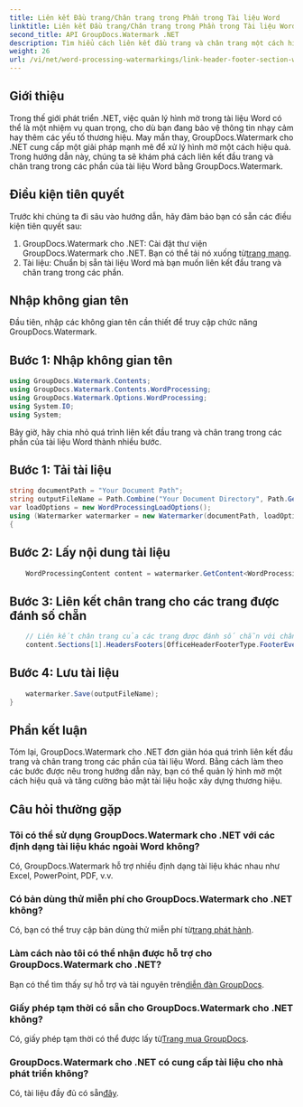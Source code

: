 ```yaml
---
title: Liên kết Đầu trang/Chân trang trong Phần trong Tài liệu Word
linktitle: Liên kết Đầu trang/Chân trang trong Phần trong Tài liệu Word
second_title: API GroupDocs.Watermark .NET
description: Tìm hiểu cách liên kết đầu trang và chân trang một cách hiệu quả trong các phần của tài liệu Word bằng GroupDocs.Watermark cho .NET. Quản lý tài liệu và bảo mật.
weight: 26
url: /vi/net/word-processing-watermarkings/link-header-footer-section-word-docs/
---
```

## Giới thiệu
Trong thế giới phát triển .NET, việc quản lý hình mờ trong tài liệu Word có thể là một nhiệm vụ quan trọng, cho dù bạn đang bảo vệ thông tin nhạy cảm hay thêm các yếu tố thương hiệu. May mắn thay, GroupDocs.Watermark cho .NET cung cấp một giải pháp mạnh mẽ để xử lý hình mờ một cách hiệu quả. Trong hướng dẫn này, chúng ta sẽ khám phá cách liên kết đầu trang và chân trang trong các phần của tài liệu Word bằng GroupDocs.Watermark.
## Điều kiện tiên quyết
Trước khi chúng ta đi sâu vào hướng dẫn, hãy đảm bảo bạn có sẵn các điều kiện tiên quyết sau:
1. GroupDocs.Watermark cho .NET: Cài đặt thư viện GroupDocs.Watermark cho .NET. Bạn có thể tải nó xuống từ[trang mạng](https://releases.groupdocs.com/Watermark/net/).
2. Tài liệu: Chuẩn bị sẵn tài liệu Word mà bạn muốn liên kết đầu trang và chân trang trong các phần.

## Nhập không gian tên
Đầu tiên, nhập các không gian tên cần thiết để truy cập chức năng GroupDocs.Watermark.
## Bước 1: Nhập không gian tên
```csharp
using GroupDocs.Watermark.Contents;
using GroupDocs.Watermark.Contents.WordProcessing;
using GroupDocs.Watermark.Options.WordProcessing;
using System.IO;
using System;
```
Bây giờ, hãy chia nhỏ quá trình liên kết đầu trang và chân trang trong các phần của tài liệu Word thành nhiều bước.
## Bước 1: Tải tài liệu
```csharp
string documentPath = "Your Document Path";
string outputFileName = Path.Combine("Your Document Directory", Path.GetFileName(documentPath));
var loadOptions = new WordProcessingLoadOptions();
using (Watermarker watermarker = new Watermarker(documentPath, loadOptions))
{
```
## Bước 2: Lấy nội dung tài liệu
```csharp
    WordProcessingContent content = watermarker.GetContent<WordProcessingContent>();
```
## Bước 3: Liên kết chân trang cho các trang được đánh số chẵn
```csharp
    // Liên kết chân trang của các trang được đánh số chẵn với chân trang tương ứng ở phần trước
    content.Sections[1].HeadersFooters[OfficeHeaderFooterType.FooterEven].IsLinkedToPrevious = true;
```
## Bước 4: Lưu tài liệu
```csharp
    watermarker.Save(outputFileName);
}
```

## Phần kết luận
Tóm lại, GroupDocs.Watermark cho .NET đơn giản hóa quá trình liên kết đầu trang và chân trang trong các phần của tài liệu Word. Bằng cách làm theo các bước được nêu trong hướng dẫn này, bạn có thể quản lý hình mờ một cách hiệu quả và tăng cường bảo mật tài liệu hoặc xây dựng thương hiệu.
## Câu hỏi thường gặp
### Tôi có thể sử dụng GroupDocs.Watermark cho .NET với các định dạng tài liệu khác ngoài Word không?
Có, GroupDocs.Watermark hỗ trợ nhiều định dạng tài liệu khác nhau như Excel, PowerPoint, PDF, v.v.
### Có bản dùng thử miễn phí cho GroupDocs.Watermark cho .NET không?
Có, bạn có thể truy cập bản dùng thử miễn phí từ[trang phát hành](https://releases.groupdocs.com/).
### Làm cách nào tôi có thể nhận được hỗ trợ cho GroupDocs.Watermark cho .NET?
 Bạn có thể tìm thấy sự hỗ trợ và tài nguyên trên[diễn đàn GroupDocs](https://forum.groupdocs.com/c/watermark/19).
### Giấy phép tạm thời có sẵn cho GroupDocs.Watermark cho .NET không?
 Có, giấy phép tạm thời có thể được lấy từ[Trang mua GroupDocs](https://purchase.groupdocs.com/temporary-license/).
### GroupDocs.Watermark cho .NET có cung cấp tài liệu cho nhà phát triển không?
 Có, tài liệu đầy đủ có sẵn[đây](https://tutorials.groupdocs.com/Watermark/net/).